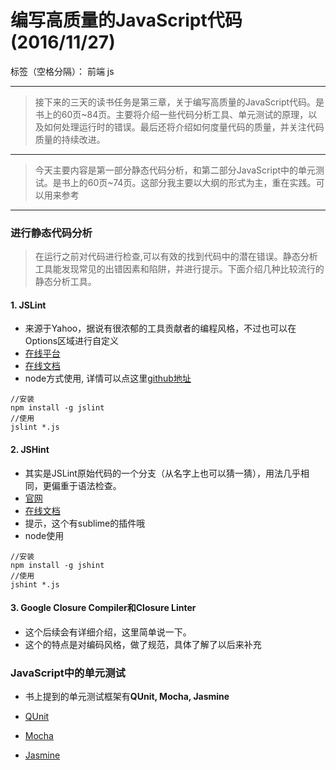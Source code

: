﻿# 编写高质量的JavaScript代码(2016/11/27)

标签（空格分隔）： 前端 js

---

> 接下来的三天的读书任务是第三章，关于编写高质量的JavaScript代码。是书上的60页~84页。主要将介绍一些代码分析工具、单元测试的原理，以及如何处理运行时的错误。最后还将介绍如何度量代码的质量，并关注代码质量的持续改进。

--- 

> 今天主要内容是第一部分静态代码分析，和第二部分JavaScript中的单元测试。是书上的60页~74页。这部分我主要以大纲的形式为主，重在实践。可以用来参考

---

### **进行静态代码分析**
> 在运行之前对代码进行检查,可以有效的找到代码中的潜在错误。静态分析工具能发现常见的出错因素和陷阱，并进行提示。下面介绍几种比较流行的静态分析工具。

#### **1. JSLint**
- 来源于Yahoo，据说有很浓郁的工具贡献者的编程风格，不过也可以在Options区域进行自定义
- [在线平台][1]
- [在线文档][2]
- node方式使用, 详情可以点这里[github地址][3]
```
//安装
npm install -g jslint
//使用
jslint *.js
```


#### **2. JSHint**
- 其实是JSLint原始代码的一个分支（从名字上也可以猜一猜），用法几乎相同，更偏重于语法检查。
- [官网][4]
- [在线文档][5]
- 提示，这个有sublime的插件哦
- node使用
```
//安装
npm install -g jshint
//使用
jshint *.js
```

#### **3. Google Closure Compiler和Closure Linter**
- 这个后续会有详细介绍，这里简单说一下。
- 这个的特点是对编码风格，做了规范，具体了解了以后来补充

### **JavaScript中的单元测试**
- 书上提到的单元测试框架有**QUnit, Mocha, Jasmine**
- [QUnit][6]
- [Mocha][7]
- [Jasmine][8]


  [1]: http://jslint.com/
  [2]: http://jslint.com/lint.html
  [3]: https://github.com/reid/node-jslint
  [4]: http://jshint.com
  [5]: http://jshint.com/docs/options
  [6]: http://qunitjs.com
  [7]: http://visionmedia,github.io/mocha/
  [8]: http://pivotal.github.io/jasmine/